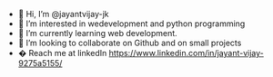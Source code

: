 - 👋 Hi, I’m @jayantvijay-jk 
- 👀 I’m interested in wedevelopment and python programming
- 🌱 I’m currently learning web development.
- 💞️ I’m looking to collaborate on Github and on small projects
- � Reach me at linkedIn https://www.linkedin.com/in/jayant-vijay-9275a5155/

<!---
jayantvijay-jk/jayantvijay-jk is a ✨ special ✨ repository because its `README.md` (this file) appears on your GitHub profile.
You can click the Preview link to take a look at your changes.
--->
